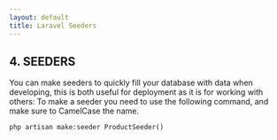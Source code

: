 ```yaml
---
layout: default
title: Laravel Seeders
---
```


<h2>4. SEEDERS</h2>
<p>You can make seeders to quickly fill your database with data when developing, this is both useful for deployment as it is for working with others:
To make a seeder you need to use the following command, and make sure to CamelCase the name.</p>

<div class="codesnippet-wrapper">
  <div class="line-numbers">
</div>
<pre class="codesnippet"><code>php artisan make:seeder ProductSeeder()
</code></pre></div>
